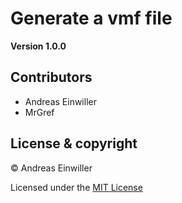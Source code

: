 # Generate a vmf file

**Version 1.0.0**

## Contributors

- Andreas Einwiller
- MrGref

## License & copyright

© Andreas Einwiller

Licensed under the [MIT License](LICENSE)
